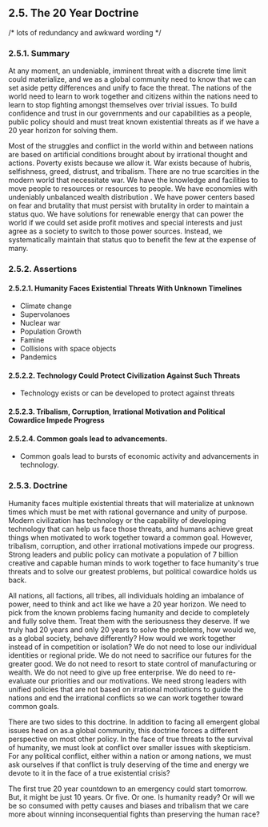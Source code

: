 2.5. The 20 Year Doctrine
-------------------------
/* lots of redundancy and awkward wording */
### 2.5.1. Summary
At any moment, an undeniable, imminent threat with a discrete time limit could materialize, and we as a global community need to know that we can set aside petty differences and unify to face the threat.  The nations of the world need to learn to work together and citizens within the nations need to learn to stop fighting amongst themselves over trivial issues. To build confidence and trust in our governments and our capabilities as a people, public policy should and must treat known existential threats as if we have a 20 year horizon for solving them.

Most of the struggles and conflict in the world within and between nations are based on artificial conditions brought about by irrational thought and actions. Poverty exists because we allow it.  War exists because of hubris, selfishness, greed, distrust, and tribalism.  There are no true scarcities in the modern world that necessitate war.  We have the knowledge and facilities to move people to resources or resources to people.  We have economies with undeniably unbalanced wealth distribution .  We have power centers based on fear and brutality that must persist with brutality in order to maintain a status quo.  We have solutions for renewable energy that can power the world if we could set aside profit motives and special interests and just agree as a society to switch to those power sources.  Instead, we systematically maintain that status quo to benefit the few at the expense of many.

### 2.5.2. Assertions

#### 2.5.2.1. Humanity Faces Existential Threats With Unknown Timelines
-  Climate change
-  Supervolanoes
-  Nuclear war
-  Population Growth
-  Famine
-  Collisions with space objects
-  Pandemics

#### 2.5.2.2. Technology Could Protect Civilization Against Such Threats
-  Technology exists or can be developed to protect against threats

#### 2.5.2.3. Tribalism, Corruption, Irrational Motivation and Political Cowardice Impede Progress

#### 2.5.2.4.  Common goals lead to advancements.   
-  Common goals lead to bursts of economic activity and advancements in technology. 

### 2.5.3. Doctrine

Humanity faces multiple existential threats that will materialize at unknown times which must be met with rational governance and unity of purpose.  Modern civilization has technology or the capability of developing technology that can help us face those threats, and humans achieve great things when motivated to work together toward a common goal.  However, tribalism, corruption, and other irrational motivations impede our progress.  Strong leaders and public policy can motivate a population of 7 billion creative and capable human minds to work together to face humanity's true threats and to solve our greatest problems, but political cowardice holds us back.

All nations, all factions, all tribes, all individuals holding an imbalance of power, need to think and act like we have a 20 year horizon.  We need to pick from the known problems facing humanity and decide to completely and fully solve them.  Treat them with the seriousness they deserve.  If we truly had 20 years and only 20 years to solve the problems, how would we, as a global society, behave differently?  How would we work together instead of in competition or isolation?  We do not need to lose our individual identities or regional pride.  We do not need to sacrifice our futures for the greater good.  We do not need to resort to state control of manufacturing or wealth. We do not need to give up free enterprise.  We do need to re-evaluate our priorities and our motivations.  We need strong leaders with unified policies that are not based on irrational motivations to guide the nations and end the irrational conflicts so we can work together toward common goals.

There are two sides to this doctrine.  In addition to facing all emergent global issues head on as.a global community, this doctrine forces a different perspective on most other policy.  In the face of true threats to the survival of humanity, we must look at conflict over smaller issues with skepticism.  For any political conflict, either within a nation or among nations, we must ask ourselves if that conflict is truly deserving of the time and energy we devote to it in the face of a true existential crisis?


The first true 20 year countdown to an emergency could start tomorrow.  But, it might be just 10 years.  Or five.  Or one.  Is humanity ready?  Or will we be so consumed with petty causes and biases and tribalism that we care more about winning inconsequential fights than preserving the human race?

